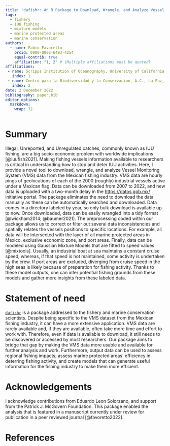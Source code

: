 ```yaml
---
title: 'dafishr: An R Package to Download, Wrangle, and Analyze Vessel Monitoring System Data'
tags:
  - fishery
  - IUU fishing
  - mixture models
  - marine protected areas
  - marine conservation
authors:
  - name: Fabio Favoretto
    orcid: 0000-0002-6493-4254
    equal-contrib: true
    affiliation: "1, 2" # (Multiple affiliations must be quoted)
affiliations:
 - name: Scripps Institution of Oceanography, University of California San Diego, La Jolla, CA, USA
   index: 1
 - name: Centro para la Biodiversidad y la Conservacion, A.C., La Paz, Baja California Sur, Mexico
   index: 2
date: 2 December 2022
bibliography: paper.bib
editor_options: 
  markdown: 
    wrap: 72
---
```


# Summary

Illegal, Unreported, and Unregulated catches, commonly known as IUU
fishing, are a big socio-economic problem with worldwide implications
[@iuufish2021]. Making fishing vessels information available to
researchers is critical in understanding how to stop and deter IUU
activities. Here, I provide a novel tool to download, wrangle, and
analyze Vessel Monitoring System (VMS) data from the Mexican fishing
industry. VMS data are hourly pings of geolocations of each of the 2000
(roughly) industrial vessels active under a Mexican flag. Data can be
downloaded from 2007 to 2022, and new data is uploaded with a two-month
delay in the <https://datos.gob.mx/> initiative portal. The package
eliminates the need to download the data manually as these can be
automatically searched and downloaded. Data comes in a directory labeled
by year, so only bulk download is available up to now. Once downloaded,
data can be easily wrangled into a tidy format [@wickham2014;
@baumer2021]. The preprocessing coded within our package allows us to
correct or filter out several data inconsistencies and spatially relates
the vessels positions to specific locations. For example, all data will
be intersected with the layer of all marine protected areas in Mexico,
exclusive economic zone, and port areas. Finally, data can be modeled
using Gaussian Mixture Models that are fitted to speed values
[@mixtools]. Usually, an industrial boat at sea maintains a constant
cruise speed, whereas, if that speed is not maintained, some activity is
undertaken by the crew. If port areas are excluded, diverging from
cruise speed in the high seas is likely because of preparation for
fishing activity. Thanks to these model outputs, one can infer potential
fishing grounds from these models and gather more insights from these
labeled data.

# Statement of need

[`dafishr`](https://cbmc-gcmp.github.io/dafishr/) is a package addressed
to the fishery and marine conservation scientists. Despite being
specific to the VMS dataset from the Mexican fishing industry, it can
have a more extensive application. VMS data are rarely available and, if
they are available, often take more time and effort to work with.
Therefore, even if data is available to download, it still needs to be
discovered or accessed by most researchers. Our package aims to bridge
that gap by making the VMS data more usable and available for further
analysis and work. Furthermore, output data can be used to assess
regional fishing impacts; assess marine protected areas' efficiency in
deterring fishing activity, and create models that can generate useful
information for the fishing industry to make them more efficient.

# Acknowledgements

I acknowledge contributions from Eduardo Leon Solorzano, and support
from the Patrick J. McGovern Foundation. This package enabled the
analysis that is featured in a manuscript currently under review for
publication in a peer reviewed journal [@favoretto2022].

# References
